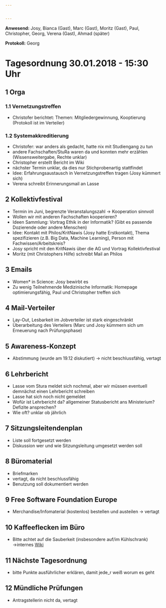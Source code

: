 ```yaml
---


---
```


**Anwesend:** Josy, Bianca (Gast), Marc (Gast), Moritz (Gast), Paul, Christopher, Georg, Verena (Gast), Ahmad (später)

**Protokoll:** Georg

# Tagesordnung 30.01.2018 - 15:30 Uhr

## 1 Orga

### 1.1 Vernetzungstreffen
* Christofer berichtet: Themen: Mitgliedergewinnung, Kooptierung (Protokoll ist im Verteiler)

### 1.2 Systemakkreditierung
* Christofer: war anders als gedacht, hatte nix mit Studiengang zu tun
* andere Fachschaften/StuRa waren da und konnten mehr erzählen (Wissensweitergabe, Rechte unklar)
* Christopher erstellt Bericht im Wiki
* nächster Termin unklar, da dies nur Stichprobenartig stattfindet
* Idee: Erfahrungsaustausch in Vernetzungstreffen tragen (Josy kümmert sich)
* Verena schreibt Erinnerungsmail an Lasse

## 2 Kollektivfestival
* Termin im Juni, begrenzte Veranstalungszahl → Kooperation sinnvoll
* Wollen wir mit anderen Fachschaften kooperieren?
* Ideen Sammlung: Vortrag Ethik in der Informatik? (Gibt es passende Dozierende oder andere Menschen)
* Idee: Kontakt mit Philos/KritNawis (Josy hatte Erstkontakt), Thema spezifizieren (z.B. Big Data, Machine Learning), Person mit Fachwissen/Arbeitskreis? 
* Josy spricht mit den KritNawis über die AG und Vortrag Kollektivfestival
* Moritz (mit Christophers Hilfe) schreibt Mail an Philos

## 3 Emails
* Women* in Science: Josy bewirbt es
* Zu wenig Teilnehmende Medizinische Informatik: Homepage optimierungsfähig, Paul und Christopher treffen sich

## 4 Mail-Verteiler
* Lay-Out, Lesbarkeit im Jobverteiler ist stark eingeschränkt
* Überarbeitung des Verteilers (Marc und Josy kümmern sich um Erneuerung nach Prüfungsphase)

## 5 Awareness-Konzept
* Abstimmung (wurde am 19.12 diskutiert) → nicht beschlussfähig, vertagt

## 6 Lehrbericht
* Lasse vom Stura meldet sich nochmal, aber wir müssen eventuell demnächst einen Lehrbericht schreiben
* Lasse hat sich noch nicht gemeldet
* Wofür ist Lehrbericht da? allgemeiner Statusbericht ans Ministerium? Defizite ansprechen?
* Wie oft? unklar ob jährlich

## 7 Sitzungsleitendenplan
* Liste soll fortgesetzt werden
* Diskussion wer und wie Sitzungsleitung umgesetzt werden soll

## 8 Büromaterial
* Briefmarken
* vertagt, da nicht beschlussfähig
* Benutzung soll dokumentiert werden

## 9 Free Software Foundation Europe
* Merchandise/Infomaterial (kostenlos) bestellen und austeilen → vertagt

## 10 Kaffeeflecken im Büro
* Bitte achtet auf die Sauberkeit (insbesondere auf/im Kühlschrank) →internes [Wiki](https://git.fsinf.informatik.uni-leipzig.de/fsinf/wiki/wikis/intern/putzplan)

## 11 Nächste Tagesordnung
* bitte Punkte ausführlicher erklären, damit jede_r weiß worum es geht

## 12 Mündliche Prüfungen
* Antragstellerin nicht da, vertagt


